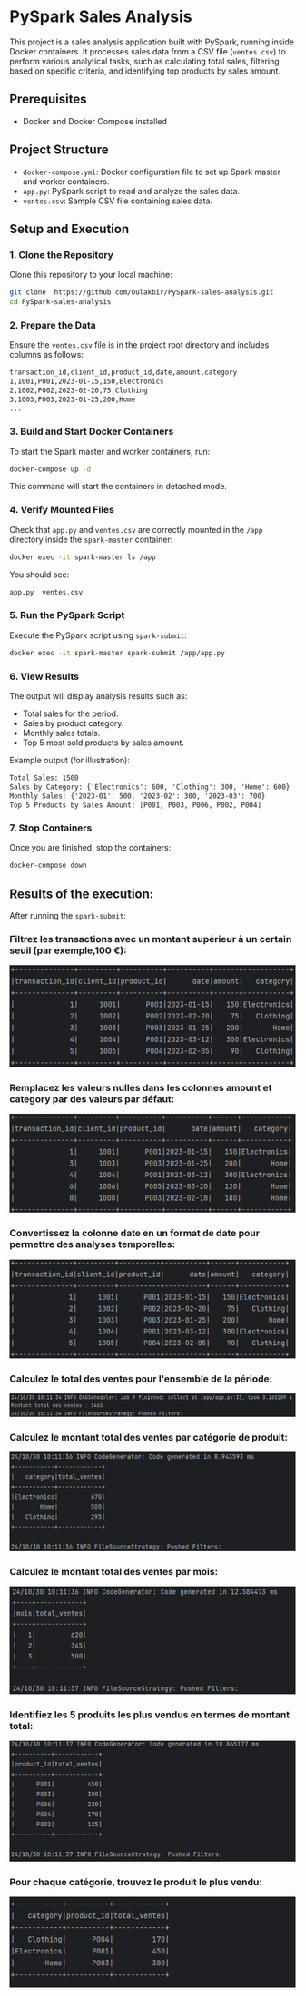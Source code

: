 # PySpark Sales Analysis

This project is a sales analysis application built with PySpark, running inside Docker containers. It processes sales data from a CSV file (`ventes.csv`) to perform various analytical tasks, such as calculating total sales, filtering based on specific criteria, and identifying top products by sales amount.

## Prerequisites

- Docker and Docker Compose installed

## Project Structure

- `docker-compose.yml`: Docker configuration file to set up Spark master and worker containers.
- `app.py`: PySpark script to read and analyze the sales data.
- `ventes.csv`: Sample CSV file containing sales data.

## Setup and Execution

### 1. Clone the Repository

Clone this repository to your local machine:

```bash
git clone  https://github.com/Oulakbir/PySpark-sales-analysis.git
cd PySpark-sales-analysis
```

### 2. Prepare the Data

Ensure the `ventes.csv` file is in the project root directory and includes columns as follows:

```csv
transaction_id,client_id,product_id,date,amount,category
1,1001,P001,2023-01-15,150,Electronics
2,1002,P002,2023-02-20,75,Clothing
3,1003,P003,2023-01-25,200,Home
...
```

### 3. Build and Start Docker Containers

To start the Spark master and worker containers, run:

```bash
docker-compose up -d
```

This command will start the containers in detached mode.

### 4. Verify Mounted Files

Check that `app.py` and `ventes.csv` are correctly mounted in the `/app` directory inside the `spark-master` container:

```bash
docker exec -it spark-master ls /app
```

You should see:

```bash
app.py  ventes.csv
```

### 5. Run the PySpark Script

Execute the PySpark script using `spark-submit`:

```bash
docker exec -it spark-master spark-submit /app/app.py
```

### 6. View Results

The output will display analysis results such as:
- Total sales for the period.
- Sales by product category.
- Monthly sales totals.
- Top 5 most sold products by sales amount.

Example output (for illustration):

```plaintext
Total Sales: 1500
Sales by Category: {'Electronics': 600, 'Clothing': 300, 'Home': 600}
Monthly Sales: {'2023-01': 500, '2023-02': 300, '2023-03': 700}
Top 5 Products by Sales Amount: [P001, P003, P006, P002, P004]
```

### 7. Stop Containers

Once you are finished, stop the containers:

```bash
docker-compose down
```

## Results of the execution:

After running the `spark-submit`:

### Filtrez les transactions avec un montant supérieur à un certain seuil (par exemple,100 €):
![Analysis 1 Results](screenshots/img1.png)

### Remplacez les valeurs nulles dans les colonnes amount et category par des valeurs par défaut:
![Analysis 2 Results](screenshots/img2.png)

### Convertissez la colonne date en un format de date pour permettre des analyses temporelles:
![Analysis 3 Results](screenshots/img3.png)

### Calculez le total des ventes pour l'ensemble de la période:
![Analysis 4 Results](screenshots/img4.png)

### Calculez le montant total des ventes par catégorie de produit:
![Analysis 5 Results](screenshots/img5.png)

### Calculez le montant total des ventes par mois:
![Analysis 6 Results](screenshots/img6.png)

### Identifiez les 5 produits les plus vendus en termes de montant total:
![Analysis 7 Results](screenshots/img7.png)

### Pour chaque catégorie, trouvez le produit le plus vendu:
![Analysis 8 Results](screenshots/img8.png)
